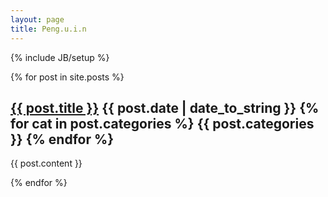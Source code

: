 ```yaml
---
layout: page
title: Peng.u.i.n
---
```

{% include JB/setup %}

{% for post in site.posts %}

<h2><a href="{{ BASE_PATH }}{{ post.url }}">{{ post.title }}</a>
<span class="label">{{ post.date | date_to_string }}</span>
{% for cat in post.categories %}
<span class="label notice">{{ post.categories }}</span>
{% endfor %}
</h2>
{{ post.content }}

{% endfor %}
